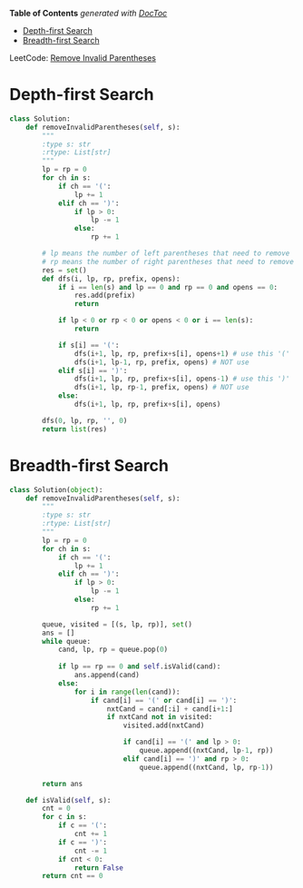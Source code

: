 <!-- START doctoc generated TOC please keep comment here to allow auto update -->
<!-- DON'T EDIT THIS SECTION, INSTEAD RE-RUN doctoc TO UPDATE -->
**Table of Contents**  *generated with [DocToc](https://github.com/thlorenz/doctoc)*

- [Depth-first Search](#depth-first-search)
- [Breadth-first Search](#breadth-first-search)

<!-- END doctoc generated TOC please keep comment here to allow auto update -->

LeetCode: [Remove Invalid Parentheses](https://leetcode.com/problems/remove-invalid-parentheses/description/)

# Depth-first Search

```python
class Solution:
    def removeInvalidParentheses(self, s):
        """
        :type s: str
        :rtype: List[str]
        """
        lp = rp = 0
        for ch in s:
            if ch == '(':
                lp += 1
            elif ch == ')':
                if lp > 0:
                    lp -= 1
                else:
                    rp += 1

        # lp means the number of left parentheses that need to remove
        # rp means the number of right parentheses that need to remove
        res = set()
        def dfs(i, lp, rp, prefix, opens):
            if i == len(s) and lp == 0 and rp == 0 and opens == 0:
                res.add(prefix)
                return

            if lp < 0 or rp < 0 or opens < 0 or i == len(s):
                return

            if s[i] == '(':
                dfs(i+1, lp, rp, prefix+s[i], opens+1) # use this '('
                dfs(i+1, lp-1, rp, prefix, opens) # NOT use
            elif s[i] == ')':
                dfs(i+1, lp, rp, prefix+s[i], opens-1) # use this ')'
                dfs(i+1, lp, rp-1, prefix, opens) # NOT use
            else:
                dfs(i+1, lp, rp, prefix+s[i], opens)

        dfs(0, lp, rp, '', 0)
        return list(res)
```

# Breadth-first Search

```python
class Solution(object):
    def removeInvalidParentheses(self, s):
        """
        :type s: str
        :rtype: List[str]
        """
        lp = rp = 0
        for ch in s:
            if ch == '(':
                lp += 1
            elif ch == ')':
                if lp > 0:
                    lp -= 1
                else:
                    rp += 1

        queue, visited = [(s, lp, rp)], set()
        ans = []
        while queue:
            cand, lp, rp = queue.pop(0)
            
            if lp == rp == 0 and self.isValid(cand):
                ans.append(cand)
            else:
                for i in range(len(cand)):
                    if cand[i] == '(' or cand[i] == ')':
                        nxtCand = cand[:i] + cand[i+1:]
                        if nxtCand not in visited:
                            visited.add(nxtCand)

                            if cand[i] == '(' and lp > 0:
                                queue.append((nxtCand, lp-1, rp))
                            elif cand[i] == ')' and rp > 0:
                                queue.append((nxtCand, lp, rp-1))

        return ans

    def isValid(self, s):
        cnt = 0
        for c in s:
            if c == '(':
                cnt += 1
            if c == ')':
                cnt -= 1
            if cnt < 0:
                return False
        return cnt == 0
```
